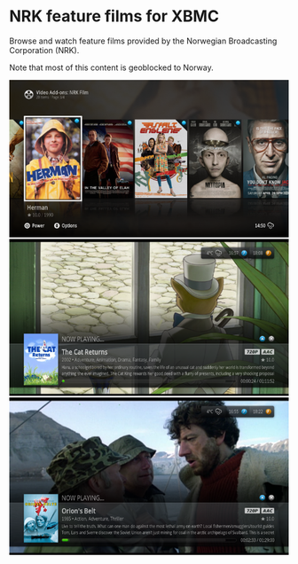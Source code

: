 NRK feature films for XBMC
======================
Browse and watch feature films provided by the Norwegian Broadcasting Corporation (NRK).

Note that most of this content is geoblocked to Norway.

![nrkfilm](https://raw.githubusercontent.com/petterhj/xbmc-addon-nrkfilm/master/screenshot.png)
![nrkfilm](https://raw.githubusercontent.com/petterhj/xbmc-addon-nrkfilm/master/screenshot2.png)
![nrkfilm](https://raw.githubusercontent.com/petterhj/xbmc-addon-nrkfilm/master/screenshot3.png)
